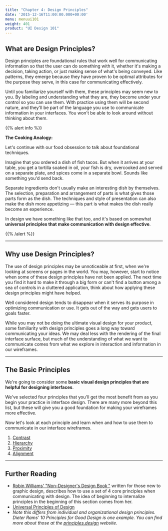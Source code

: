 ```yaml
---
title: "Chapter 4: Design Principles"
date: '2015-12-16T11:00:00.000+00:00'
menu: menuui101
weight: 401
product: "UI Design 101"
---
```


## What are Design Principles?

Design principles are foundational rules that work well for communicating information so that the user can do something with it, whether it's making a decision, taking action, or just making sense of what's being conveyed. Like patterns, they emerge because they have proven to be optimal attributes for the purpose they serve, in this case for communicating effectively.

Until you familiarize yourself with them, these principles may seem new to you. By labeling and understanding what they are, they become under your control so you can use them. With practice using them will be second nature, and they'll be part of the language you use to communicate information in your interfaces. You won't be able to look around without thinking about them.

{{% alert info %}}

**The Cooking Analogy:**

Let's continue with our food obsession to talk about foundational techniques.

Imagine that you ordered a dish of fish tacos. But when it arrives at your table, you get a tortilla soaked in oil, your fish is dry, overcooked and served on a separate plate, and spices come in a separate bowl. Sounds like something you'd send back.

Separate ingredients don't usually make an interesting dish by themselves. The selection, preparation and arrangement of parts is what gives those parts form as the dish. The techniques and style of presentation can also make the dish more appetizing — this part is what makes the dish really become an experience.

In design we have something like that too, and it's based on somewhat **universal principles that make communication with design effective**.

{{% /alert %}}


---

## Why use Design Principles?

The use of design principles may be unnoticeable at first, when we're looking at screens or pages in the world. You may, however, start to notice when some of these design principles have not been applied. The next time you find it hard to make it through a big form or can't find a button among a sea of controls in a cluttered application, think about how applying these design principles might have helped.

Well considered design tends to disappear when it serves its purpose in optimizing communication or use. It gets out of the way and gets users to goals faster.

While you may not be doing the ultimate visual design for your product, some familiarity with design principles goes a long way toward communicating your ideas. We may deal less with the rendering of the final interface surface, but much of the understanding of what we want to communicate comes from what we explore in interaction and information in our wireframes.
  

- - -

## The Basic Principles

We're going to consider some **basic visual design principles that are helpful for designing interfaces**.

We've selected four principles that you'll get the most benefit from as you begin your practice in interface design. There are many more beyond this list, but these will give you a good foundation for making your wireframes more effective.

Now let's look at each principle and learn when and how to use them to communicate in our interface wireframes.

1.  [Contrast](contrast/)
2.  [Hierarchy](hierarchy/)
3.  [Proximity](proximity/)
4.  [Alignment](alignment/)


- - -

## Further Reading

*   [Robin Williams' "Non-Designer's Design Book,"](https://www.amazon.com/Non-Designers-Design-Book-4th/dp/0133966151/) written for those new to graphic design, describes how to use a set of 4 core principles when communicating with design. The idea of beginning to internalize principles in the beginning of this section comes from her.
*   [Universal Principles of Design](https://www.amazon.com/Universal-Principles-Design-Revised-Updated/dp/1592535879)
*   _Note this differs from individual and organizational design principles. Dieter Rams' 10 Principles for Good Design is one example. You can find more about those at the [principles.design](https://principles.design/examples/) website._